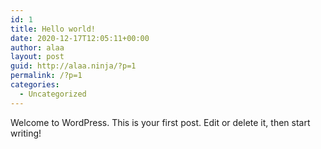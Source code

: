 ```yaml
---
id: 1
title: Hello world!
date: 2020-12-17T12:05:11+00:00
author: alaa
layout: post
guid: http://alaa.ninja/?p=1
permalink: /?p=1
categories:
  - Uncategorized
---
```

Welcome to WordPress. This is your first post. Edit or delete it, then start writing!